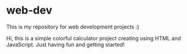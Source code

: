 # web-dev
This is my repository for web development projects :)

Hi, this is a simple colorful calculator project creating using HTML and JavaScript.
Just having fun and getting started!
